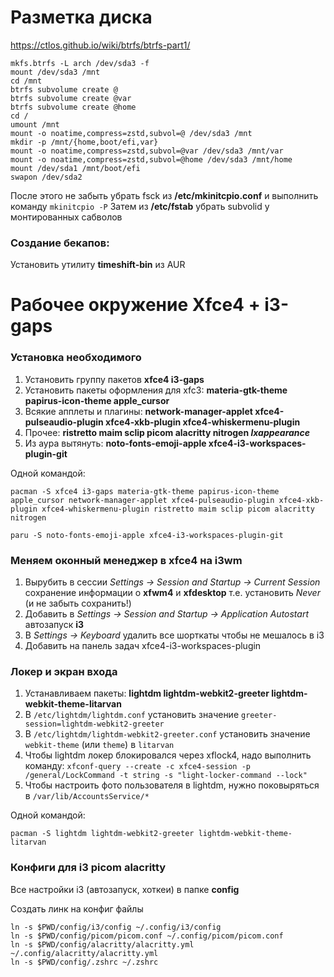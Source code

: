 # Разметка диска

https://ctlos.github.io/wiki/btrfs/btrfs-part1/

```
mkfs.btrfs -L arch /dev/sda3 -f
mount /dev/sda3 /mnt
cd /mnt
btrfs subvolume create @
btrfs subvolume create @var
btrfs subvolume create @home
cd /
umount /mnt
mount -o noatime,compress=zstd,subvol=@ /dev/sda3 /mnt
mkdir -p /mnt/{home,boot/efi,var}
mount -o noatime,compress=zstd,subvol=@var /dev/sda3 /mnt/var
mount -o noatime,compress=zstd,subvol=@home /dev/sda3 /mnt/home
mount /dev/sda1 /mnt/boot/efi
swapon /dev/sda2
```

После этого не забыть убрать fsck из **/etc/mkinitcpio.conf** и выполнить команду `mkinitcpio -P`
Затем из **/etc/fstab** убрать subvolid у монтированных сабволов

### Создание бекапов:

Установить утилиту **timeshift-bin** из AUR


# Рабочее окружение Xfce4 + i3-gaps

### Установка необходимого

1. Установить группу пакетов **xfce4 i3-gaps**
2. Установить пакеты оформления для xfc3: **materia-gtk-theme papirus-icon-theme apple_cursor**
3. Всякие апплеты и плагины: **network-manager-applet xfce4-pulseaudio-plugin xfce4-xkb-plugin xfce4-whiskermenu-plugin**
4. Прочее: **ristretto maim sclip picom alacritty nitrogen *lxappearance***
5. Из аура вытянуть: **noto-fonts-emoji-apple xfce4-i3-workspaces-plugin-git**

Одной командой:
```
pacman -S xfce4 i3-gaps materia-gtk-theme papirus-icon-theme apple_cursor network-manager-applet xfce4-pulseaudio-plugin xfce4-xkb-plugin xfce4-whiskermenu-plugin ristretto maim sclip picom alacritty nitrogen

paru -S noto-fonts-emoji-apple xfce4-i3-workspaces-plugin-git
```

### Меняем оконный менеджер в xfce4 на i3wm

1. Вырубить в сессии *Settings -> Session and Startup -> Current Session* сохранение информации о **xfwm4** и **xfdesktop** т.е. установить *Never* (и не забыть сохранить!)
2. Добавить в *Settings -> Session and Startup -> Application Autostart* автозапуск **i3**
3. В *Settings -> Keyboard* удалить все шорткаты чтобы не мешалось в i3
4. Добавить на панель задач xfce4-i3-workspaces-plugin

### Локер и экран входа

1. Устанавливаем пакеты: **lightdm lightdm-webkit2-greeter lightdm-webkit-theme-litarvan**
2. В `/etc/lightdm/lightdm.conf` установить значение `greeter-session=lightdm-webkit2-greeter`
3. В `/etc/lightdm/lightdm-webkit2-greeter.conf` установить значение `webkit-theme` (или `theme`) в `litarvan`
4. Чтобы lightdm локер блокировался через xflock4, надо выполнить команду: `xfconf-query --create -c xfce4-session -p /general/LockCommand -t string -s "light-locker-command --lock"`
5. Чтобы настроить фото пользователя в lightdm, нужно поковыряться в `/var/lib/AccountsService/*`

Одной командой:
```
pacman -S lightdm lightdm-webkit2-greeter lightdm-webkit-theme-litarvan
```

### Конфиги для i3 picom alacritty

Все настройки i3 (автозапуск, хоткеи) в папке **config**

Создать линк на конфиг файлы
```
ln -s $PWD/config/i3/config ~/.config/i3/config
ln -s $PWD/config/picom/picom.conf ~/.config/picom/picom.conf
ln -s $PWD/config/alacritty/alacritty.yml ~/.config/alacritty/alacritty.yml
ln -s $PWD/config/.zshrc ~/.zshrc
```

